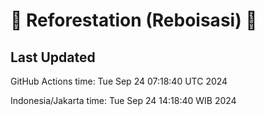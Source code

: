 
# 🌳 Reforestation (Reboisasi) 🌲

## Last Updated

GitHub Actions time: Tue Sep 24 07:18:40 UTC 2024

Indonesia/Jakarta time: Tue Sep 24 14:18:40 WIB 2024
